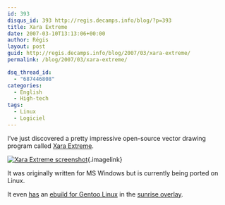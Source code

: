 ```yaml
---
id: 393
disqus_id: 393 http://regis.decamps.info/blog/?p=393
title: Xara Extreme
date: 2007-03-10T13:13:06+00:00
author: Régis
layout: post
guid: http://regis.decamps.info/blog/2007/03/xara-extreme/
permalink: /blog/2007/03/xara-extreme/

dsq_thread_id:
  - "687446808"
categories:
  - English
  - High-tech
tags:
  - Linux
  - Logiciel
---
```

I’ve just discovered a pretty impressive open-source vector drawing program called [Xara Extreme](http://www.xaraxtreme.org/). 

[<img id="image394" src="/blog/wp-content/uploads/2007/03/capture_xara04.jpg" alt="Xara Extreme screenshot" />](/blog/wp-content/uploads/2007/03/capture_xara04.jpg "Xara Extreme screenshot"){.imagelink}

It was originally written for MS Windows but is currently being ported on Linux.

It even [has](http://codeforfun.wordpress.com/2007/03/06/to-the-xtreme/) an [ebuild for Gentoo Linux](http://www.gentoo-sunrise.org/sunrise/browser/sunrise/media-gfx/xaralx) in the [sunrise overlay](http://www.gentoo-sunrise.org/sunrise).
